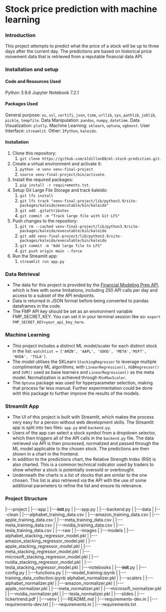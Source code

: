 # Stock price prediction with machine learning 

### Introduction
This project attempts to predict what the price of a stock will be up to three days after the current day. The predictions are based on historical price movement data that is retrieved from a reputable financial data API.

### Installation and setup

#### Code and Resources Used
Python 3.9.6
Jupyter Notebook 7.2.1

#### Packages Used
General purpose: `os`, `ssl`, `certifi`, `json`, `time`, `urllib`, `sys`, `pathlib`, `joblib`, `pickle`, `tempfile`. 
Data Manipulation: `pandas`, `numpy`, `datetime`. 
Data Visualization: `plotly`. 
Machine Learning: `sklearn`, `optuna`, `xgboost`. 
User Interface: `streamlit`. 
Other: `IPython`, `kaleido`. 

#### Installation
1. Clone this repository:
	1. `git clone https://github.com/aldillon88/ml-stock-prediction.git`.
2. Create a virtual environment and activate it:
	1. `python -m venv venv-final-project`
	2. `source venv-final-project/bin/activate`.
3. Install the required packages:
	1. `pip install -r requirements.txt`.
4. Setup Git Large File Storage and track kaleido:
	1. `git lfs install`
	2. `git lfs track "venv-final-project/lib/python3.9/site-packages/kaleido/executable/bin/kaleido"`
	3. `git add .gitattributes`
	4. `git commit -m "Track large file with Git LFS"`
5. Push changes to the repository:
	1. `git rm --cached venv-final-project/lib/python3.9/site-packages/kaleido/executable/bin/kaleido`
	2. `git add venv-final-project/lib/python3.9/site-packages/kaleido/executable/bin/kaleido`
	3. `git commit -m "Add large file to LFS"`
	4. `git push origin main --force`
6. Run the Streamlit app:
	1. `streamlit run app.py`

### Data Retrieval
* The data for this project is provided by the [Financial Modeling Prep API](https://site.financialmodelingprep.com/), which is free with some limitations, including 250 API calls per day and access to a subset of the API endpoints.
* Data is returned in JSON format before being converted to pandas dataframes in the code.
* The FMP API key should be set as an environment variable FMP_SECRET_KEY. You can set it in your terminal session like so: `export FMP_SECRET_KEY=your_api_key_here`.

### Machine Learning
* This project includes a distinct ML model/scaler for each distinct stock in the list: `watchlist = ['AMZN', 'AAPL', 'GOOG', 'META','MSFT', 'NVDA', 'TSLA']`.
* The model utilises the SKLearn `StackingRegressor` to leverage multiple complimentary ML algorithms, with `LinearRegression()`, `XGBRegressor()` and `SVM()` used as base learners and `LinearRegression()` as the meta model. Normalization is achieved through `MinMaxScaler`.
* The `Optuna` package was used for hyperparameter selection, making that process far less manual. Further experimentation could be done with this package to further improve the results of the models.

### Streamlit App
* The UI of this project is built with Streamlit, which makes the process very easy for a person without web development skills. The Streamlit app is split into two files: `app.py` and `backend.py`.
* Users of the app can select a stock symbol from a dropdown selector, which then triggers all of the API calls in the `backend.py` file. The data retrieved via API is then processed, normalized and passed through the ML model applicable to the chosen stock. The predictions are then shown in a chart in the frontend.
* In addition to the predictions chart, the Relative Strength Index (RSI) is also charted. This is a common technical indicator used by traders to show whether a stock is potentially oversold or overbought.
* Underneath the charts is a list of stocks that are similar to the one chosen. This list is also retrieved via the API with the use of some additional parameters to refine the list and ensure its relevance.

### Project Structure
|---project
|		|---app
|			|---__init__.py
|			|---app.py
|			|---backend.py
|		|---data
|			|---clean
|				|---alphabet_training_data.csv
|				|---amazon_training_data.csv
|				|---apple_training_data.csv
|				|---meta_training_data.csv
|				|---meta_training_data.csv
|				|---nvidia_training_data.csv
|				|---tesla_training_data.csv
|			|---raw
|		|---images
|		|---models
|			|---alphabet_stacking_regressor_model.pkl
|			|---amazon_stacking_regressor_model.pkl
|			|---apple_stacking_regressor_model.pkl
|			|---meta_stacking_regressor_model.pkl
|			|---microsoft_stacking_regressor_model.pkl
|			|---nvidia_stacking_regressor_model.pkl
|			|---tesla_stacking_regressor_model.pkl
|		|---notebooks
|			|---__init__.py
|			|---config.py
|			|---functions.py
|			|---model_training.ipynb
|			|---training_data_collection.ipynb alphabet_normalizer.pkl
|		|---scalers
|			|---alphabet_normalizer.pkl
|			|---amazon_normalizer.pkl
|			|---apple_normalizer.pkl
|			|---meta_normalizer.pkl
|			|---microsoft_normalizer.pkl
|			|---nvidia_normalizer.pkl
|			|---tesla_normalizer.pkl
|		|---slides
|			|---tickertrend.pdf
|		|---venv
|		|---README.md
|		|---requirements-dev.in
|		|---requirements-dev.txt
|		|---requirements.in
|		|---requirements.txt


